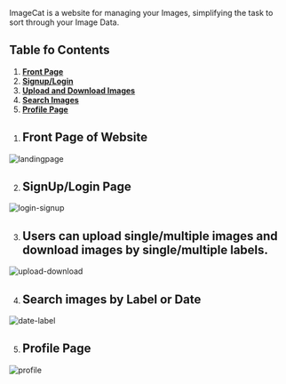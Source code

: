 
ImageCat is a website for managing your Images, simplifying the task to sort through your Image Data.<br>


## Table fo Contents

1. **[Front Page](#front)**<br>
2. **[Signup/Login](#signuplogin)**<br>
3. **[Upload and Download Images](#uploaddownload)**<br>
4. **[Search Images](#search)**<br>
5. **[Profile Page](#profile)**<br>

<a name = "front"></a>

1. ## Front Page of Website

![landingpage](https://user-images.githubusercontent.com/41167139/106721531-c84bc300-662a-11eb-8e4a-d7a4a29ba66b.png)

<a name = "signuplogin"></a>

2. ## SignUp/Login Page

![login-signup](https://user-images.githubusercontent.com/41167139/106722003-6e97c880-662b-11eb-8e30-ae0b89ced651.jpg)


<a name = "uploaddownload"></a>

3. ## Users can upload single/multiple images and download images by single/multiple labels.

![upload-download](https://user-images.githubusercontent.com/41167139/106723197-ddc1ec80-662c-11eb-81cd-9a0fde85939d.png)

<a name = "search"></a>

4. ## Search images by Label or Date

![date-label](https://user-images.githubusercontent.com/41167139/106723750-72c4e580-662d-11eb-8a5f-0a5dc918c933.jpg)

<a name = "profile"></a>

5. ## Profile Page

![profile](https://user-images.githubusercontent.com/41167139/106725617-9426d100-662f-11eb-88b0-727622c21182.png)
